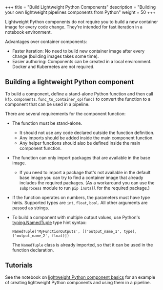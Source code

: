 +++
title = "Build Lightweight Python Components"
description = "Building your own lightweight pipelines components from Python"
weight = 50
+++

Lightweight Python components do not require you to build a new container image
for every code change. They're intended for fast iteration in a notebook 
environment.

Advantages over container components:

* Faster iteration: No need to build new container image after every change 
  (building images takes some time).
* Easier authoring: Components can be created in a local environment. Docker and 
  Kubernetes are not required.

## Building a lightweight Python component

To build a component, define a stand-alone Python function and then call 
`kfp.components.func_to_container_op(func)` to convert the function to a 
component that can be used in a pipeline.

There are several requirements for the component function:

* The function must be stand-alone.

  * It should not use any code declared outside the function definition.
  * Any imports should be added inside the main component function.
  * Any helper functions should also be defined inside the main component 
    function.

* The function can only import packages that are available in the base image.

  * If you need to import a package that's not available in the default base 
    image you can try to find a container image that already includes the 
    required packages. (As a workaround you can use the `subprocess` module 
    to run `pip install` for the required package.)

* If the function operates on numbers, the parameters must have type hints. 
  Supported types are `int`, `float`, `bool`. All other arguments are passed as 
  strings.
* To build a component with multiple output values, use Python's 
  [typing.NamedTuple](https://docs.python.org/3/library/typing.html#typing.NamedTuple) 
  type hint syntax: 
  
    ```
    NamedTuple('MyFunctionOutputs', [('output_name_1', type), ('output_name_2', float)])
    ``` 
    
    The `NamedTuple` class is already imported, so that it can be used in the 
    function declaration.

## Tutorials

See the notebook on 
[lightweight Python component basics](https://github.com/kubeflow/pipelines/blob/master/samples/notebooks/Lightweight%20Python%20components%20-%20basics.ipynb) 
for an example of creating lightweight Python components and using them in a 
pipeline.